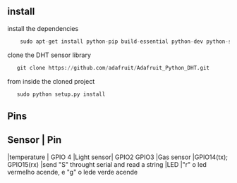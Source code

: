 ## install

install the dependencies
```python
    sudo apt-get install python-pip build-essential python-dev python-smbus i2c-tools
```
 clone the DHT sensor library
 ```python
    git clone https://github.com/adafruit/Adafruit_Python_DHT.git
 ```
 from inside the cloned project
 ```python
    sudo python setup.py install
 ```
 ## Pins
 
Sensor      | Pin
--------------------
|temperature | GPIO 4
|Light sensor| GPIO2 GPIO3
|Gas sensor  |GPIO14(tx); GPIO15(rx) |send "S" throught serial and read a string
|LED         |"r" o led vermelho acende, e "g" o lede verde acende   
 


 
 